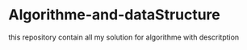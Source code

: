 # Algorithme-and-dataStructure
this repository contain all my solution for algorithme with descritption
